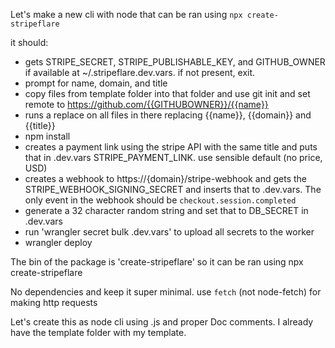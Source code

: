 Let's make a new cli with node that can be ran using `npx create-stripeflare`

it should:

- gets STRIPE_SECRET, STRIPE_PUBLISHABLE_KEY, and GITHUB_OWNER if available at ~/.stripeflare.dev.vars. if not present, exit.
- prompt for name, domain, and title
- copy files from template folder into that folder and use git init and set remote to https://github.com/{{GITHUBOWNER}}/{{name}}
- runs a replace on all files in there replacing {{name}}, {{domain}} and {{title}}
- npm install
- creates a payment link using the stripe API with the same title and puts that in .dev.vars STRIPE_PAYMENT_LINK. use sensible default (no price, USD)
- creates a webhook to https://{domain}/stripe-webhook and gets the STRIPE_WEBHOOK_SIGNING_SECRET and inserts that to .dev.vars. The only event in the webhook should be `checkout.session.completed`
- generate a 32 character random string and set that to DB_SECRET in .dev.vars
- run 'wrangler secret bulk .dev.vars' to upload all secrets to the worker
- wrangler deploy

The bin of the package is 'create-stripeflare' so it can be ran using npx create-stripeflare

No dependencies and keep it super minimal. use `fetch` (not node-fetch) for making http requests

Let's create this as node cli using .js and proper Doc comments. I already have the template folder with my template.
